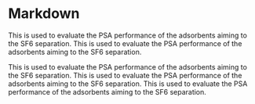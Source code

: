 # Markdown
This is used to evaluate the PSA performance of the adsorbents aiming to the SF6 separation.
This is used to evaluate the PSA performance of the adsorbents aiming to the SF6 separation.
<!--All the code is made by Seongbin Ga.-->
This is used to evaluate the PSA performance of the adsorbents aiming to the SF6 separation.
This is used to evaluate the PSA performance of the adsorbents aiming to the SF6 separation.
This is used to evaluate the PSA performance of the adsorbents aiming to the SF6 separation.
